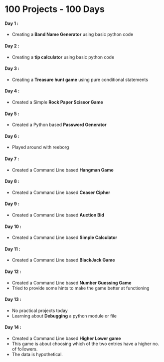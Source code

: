 # 100 Projects - 100 Days
#### Day 1 : 
  * Creating a **Band Name Generator** using basic python code
#### Day 2 : 
  * Creating a **tip calculator** using basic python code 
#### Day 3 : 
  * Creating a **Treasure hunt game** using pure conditional statements
#### Day 4 : 
  * Created a Simple **Rock Paper Scissor Game**
#### Day 5 : 
  * Created a Python based **Password Generator**
#### Day 6 : 
  * Played around with reeborg 
#### Day 7 : 
  * Created a Command Line based **Hangman Game**
#### Day 8 : 
  * Created a Command Line based **Ceaser Cipher**
#### Day 9 : 
  * Created a Command Line based **Auction Bid**
#### Day 10 : 
  * Created a Command Line based **Simple Calculator**
#### Day 11 :
  * Created a Command Line based **BlackJack Game**
#### Day 12 :
  * Created a Command Line based **Number Guessing Game**
  * Tried to provide some hints to make the game better at functioning
  #### Day 13 :
  * No practical projects today
  * Learning about **Debugging** a python module or file
  #### Day 14 :
  * Created a Command Line based **Higher Lower game**
  * This game is about choosing which of the two entries have a higher no. of followers.
  * The data is hypothetical.
